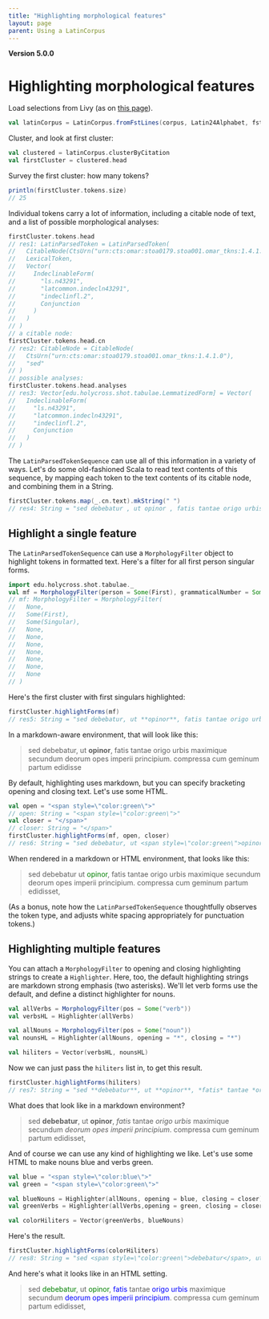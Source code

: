 ```yaml
---
title: "Highlighting morphological features"
layout: page
parent: Using a LatinCorpus
---
```


**Version 5.0.0**

# Highlighting morphological features

Load selections from Livy (as on [this page](../citableNodes/)).



```scala
val latinCorpus = LatinCorpus.fromFstLines(corpus, Latin24Alphabet, fstLines, strict=false)
```

Cluster, and look at first cluster:

```scala
val clustered = latinCorpus.clusterByCitation
val firstCluster = clustered.head
```

Survey the first cluster: how many tokens?

```scala
println(firstCluster.tokens.size)
// 25
```


Individual tokens carry a lot of information, including a citable node of text, and a list of possible morphological analyses:

```scala
firstCluster.tokens.head
// res1: LatinParsedToken = LatinParsedToken(
//   CitableNode(CtsUrn("urn:cts:omar:stoa0179.stoa001.omar_tkns:1.4.1.0"), "sed"),
//   LexicalToken,
//   Vector(
//     IndeclinableForm(
//       "ls.n43291",
//       "latcommon.indecln43291",
//       "indeclinfl.2",
//       Conjunction
//     )
//   )
// )
// a citable node:
firstCluster.tokens.head.cn
// res2: CitableNode = CitableNode(
//   CtsUrn("urn:cts:omar:stoa0179.stoa001.omar_tkns:1.4.1.0"),
//   "sed"
// )
// possible analyses:
firstCluster.tokens.head.analyses
// res3: Vector[edu.holycross.shot.tabulae.LemmatizedForm] = Vector(
//   IndeclinableForm(
//     "ls.n43291",
//     "latcommon.indecln43291",
//     "indeclinfl.2",
//     Conjunction
//   )
// )
```


The `LatinParsedTokenSequence` can use all of this information in a variety of ways.  Let's do some old-fashioned Scala to read text contents of this sequence, by mapping each token to the text contents of its citable node, and combining them in a String.


```scala
firstCluster.tokens.map(_.cn.text).mkString(" ")
// res4: String = "sed debebatur , ut opinor , fatis tantae origo urbis maximique secundum deorum opes imperii principium . vi compressa Vestalis cum geminum partum edidisset ,"
```


## Highlight a single feature

The `LatinParsedTokenSequence` can use a `MorphologyFilter` object to highlight tokens in formatted text.  Here's a filter for all first person singular forms.

```scala
import edu.holycross.shot.tabulae._
val mf = MorphologyFilter(person = Some(First), grammaticalNumber = Some(Singular))
// mf: MorphologyFilter = MorphologyFilter(
//   None,
//   Some(First),
//   Some(Singular),
//   None,
//   None,
//   None,
//   None,
//   None,
//   None,
//   None
// )
```

Here's the first cluster with first singulars highlighted:

```scala
firstCluster.highlightForms(mf)
// res5: String = "sed debebatur, ut **opinor**, fatis tantae origo urbis maximique secundum deorum opes imperii principium. vi compressa Vestalis cum geminum partum edidisset,"
```

In a markdown-aware environment, that will look like this:

>sed debebatur, ut **opinor**, fatis tantae origo urbis maximique secundum deorum opes imperii principium. compressa cum geminum partum edidisse





By default, highlighting uses markdown, but you can specify bracketing opening and closing text.  Let's use some HTML.

```scala
val open = "<span style=\"color:green\">"
// open: String = "<span style=\"color:green\">"
val closer = "</span>"
// closer: String = "</span>"
firstCluster.highlightForms(mf, open, closer)
// res6: String = "sed debebatur, ut <span style=\"color:green\">opinor</span>, fatis tantae origo urbis maximique secundum deorum opes imperii principium. vi compressa Vestalis cum geminum partum edidisset,"
```

When rendered in a markdown or HTML environment, that looks like this:


> sed debebatur  ut <span style="color:green">opinor</span>, fatis tantae origo urbis maximique secundum deorum opes imperii principium. compressa cum geminum partum edidisset,


(As a bonus, note how the `LatinParsedTokenSequence` thoughtfully observes the token type, and adjusts white spacing appropriately for punctuation tokens.)




## Highlighting multiple features

You can attach a `MorphologyFilter` to opening and closing highlighting strings to create a `Highlighter`.  Here, too, the default highlighting strings are markdown strong emphasis (two asterisks).  We'll let verb forms use the default, and define a distinct highlighter for nouns.



```scala
val allVerbs = MorphologyFilter(pos = Some("verb"))
val verbsHL = Highlighter(allVerbs)

val allNouns = MorphologyFilter(pos = Some("noun"))
val nounsHL = Highlighter(allNouns, opening = "*", closing = "*")

val hiliters = Vector(verbsHL, nounsHL)
```

Now we can just pass the `hiliters` list in, to get this result.

```scala
firstCluster.highlightForms(hiliters)
// res7: String = "sed **debebatur**, ut **opinor**, *fatis* tantae *origo* *urbis* maximique secundum *deorum* *opes* *imperii* *principium*. *vi* compressa Vestalis cum geminum partum edidisset,"
```

What does that look like in a markdown environment?

>sed **debebatur**, ut **opinor**, *fatis* tantae *origo* *urbis* maximique secundum *deorum* *opes* *imperii* *principium*. compressa cum geminum partum edidisset,

And of course we can use any kind of highlighting we like.  Let's use some HTML to make nouns blue and verbs green.

```scala
val blue = "<span style=\"color:blue\">"
val green = "<span style=\"color:green\">"

val blueNouns = Highlighter(allNouns, opening = blue, closing = closer)
val greenVerbs = Highlighter(allVerbs,opening = green, closing = closer)

val colorHiliters = Vector(greenVerbs, blueNouns)
```

Here's the result.

```scala
firstCluster.highlightForms(colorHiliters)
// res8: String = "sed <span style=\"color:green\">debebatur</span>, ut <span style=\"color:green\">opinor</span>, <span style=\"color:blue\">fatis</span> tantae <span style=\"color:blue\">origo</span> <span style=\"color:blue\">urbis</span> maximique secundum <span style=\"color:blue\">deorum</span> <span style=\"color:blue\">opes</span> <span style=\"color:blue\">imperii</span> <span style=\"color:blue\">principium</span>. <span style=\"color:blue\">vi</span> compressa Vestalis cum geminum partum edidisset,"
```

And here's what it looks like in an HTML setting.

>sed <span style="color:green">debebatur</span>, ut <span style="color:green">opinor</span>, <span style="color:blue">fatis</span> tantae <span style="color:blue">origo</span> <span style="color:blue">urbis</span> maximique secundum <span style="color:blue">deorum</span> <span style="color:blue">opes</span> <span style="color:blue">imperii</span> <span style="color:blue">principium</span>. compressa cum geminum partum edidisset,
